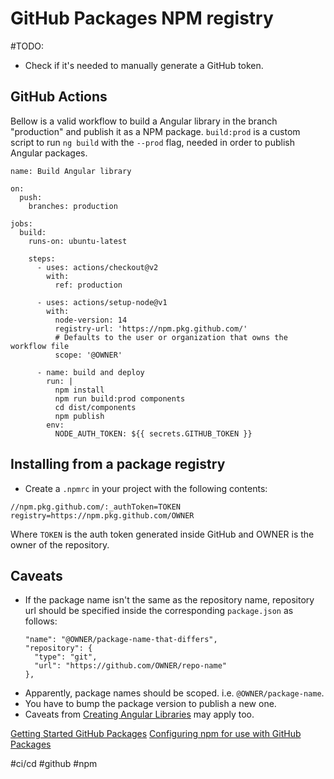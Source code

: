 # GitHub Packages NPM registry

#TODO:
- Check if it's needed to manually generate a GitHub token.

## GitHub Actions
Bellow is a valid workflow to build a Angular library in the branch
"production" and publish it as a NPM package. `build:prod` is a custom script
to run `ng build` with the `--prod` flag, needed in order to publish Angular
packages.
```
name: Build Angular library

on:
  push:
    branches: production

jobs:
  build:
    runs-on: ubuntu-latest

    steps:
      - uses: actions/checkout@v2
        with:
          ref: production

      - uses: actions/setup-node@v1
        with:
          node-version: 14
          registry-url: 'https://npm.pkg.github.com/'
          # Defaults to the user or organization that owns the workflow file
          scope: '@OWNER'

      - name: build and deploy
        run: |
          npm install
          npm run build:prod components
          cd dist/components
          npm publish
        env:
          NODE_AUTH_TOKEN: ${{ secrets.GITHUB_TOKEN }}
```

## Installing from a package registry
- Create a `.npmrc` in your project with the following contents:
```
//npm.pkg.github.com/:_authToken=TOKEN
registry=https://npm.pkg.github.com/OWNER
```
Where `TOKEN` is the auth token generated inside GitHub and OWNER is the owner
of the repository.

## Caveats
- If the package name isn't the same as the repository name, repository url
  should be specified inside the corresponding `package.json` as follows:
  ```
  "name": "@OWNER/package-name-that-differs",
  "repository": {
    "type": "git",
    "url": "https://github.com/OWNER/repo-name"
  },
  ```
- Apparently, package names should be scoped. i.e. `@OWNER/package-name`.
- You have to bump the package version to publish a new one.
- Caveats from [Creating Angular Libraries](202101291530_angular_component_library.md)
  may apply too.


[Getting Started GitHub Packages](https://docs.github.com/en/packages/quickstart)
[Configuring npm for use with GitHub Packages](https://docs.github.com/en/packages/guides/configuring-npm-for-use-with-github-packages#installing-a-package)

#ci/cd
#github
#npm

